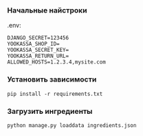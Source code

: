 ### Начальные найстроки

.env:

```
DJANGO_SECRET=123456
YOOKASSA_SHOP_ID=
YOOKASSA_SECRET_KEY=
YOOKASSA_RETURN_URL=
ALLOWED_HOSTS=1.2.3.4,mysite.com
```

### Установить зависимости

```
pip install -r requirements.txt 
```

### Загрузить ингредиенты

```
python manage.py loaddata ingredients.json
```
